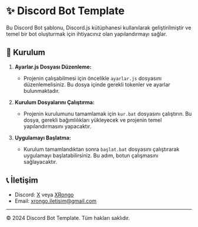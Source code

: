 
# ✨ Discord Bot Template

Bu Discord Bot şablonu, Discord.js kütüphanesi kullanılarak geliştirilmiştir ve temel bir bot oluşturmak için ihtiyacınız olan yapılandırmayı sağlar.

## 📝 Kurulum

1. **Ayarlar.js Dosyası Düzenleme:**
   - Projenin çalışabilmesi için öncelikle `ayarlar.js` dosyasını düzenlemelisiniz. Bu dosya içinde gerekli tokenler ve ayarlar bulunmaktadır.

2. **Kurulum Dosyalarını Çalıştırma:**
   - Projenin kurulumunu tamamlamak için `kur.bat` dosyasını çalıştırın. Bu dosya, gerekli bağımlılıkları yükleyecek ve projenin temel yapılandırmasını yapacaktır.

3. **Uygulamayı Başlatma:**
   - Kurulum tamamlandıktan sonra `başlat.bat` dosyasını çalıştırarak uygulamayı başlatabilirsiniz. Bu adım, botun  çalışmasını sağlayacaktır.

## 📞 İletişim

- Discord: [X](https://discord.gg/FcUwaJZRSS) veya [XRongo](https://discord.com/users/592442056115486723)
- Email: [xrongo.iletisim@gmail.com](mailto:xrongo.iletisim@gmail.com)
---
© 2024 Discord Bot Template. Tüm hakları saklıdır.
